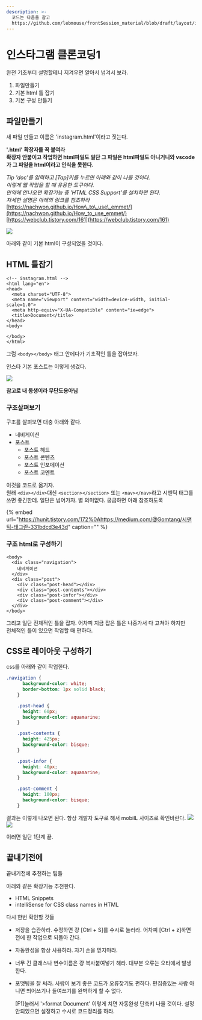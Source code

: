 ```yaml
---
description: >-
  코드는 다음을 참고
  https://github.com/lebmouse/frontSession_material/blob/draft/layout/instagram1.html
---
```


# 인스타그램 클론코딩1

완전 기초부터 설명할테니 지겨우면 알아서 넘겨서 보라.

1. 파일만들기
2. 기본 html 틀 잡기
3. 기본 구성 만들기

## 파일만들기

새 파일 만들고 이름은 'instagram.html'이라고 짓는다.

**'.html' 확장자를 꼭 붙여라**  
**확장자 안붙이고 작업하면 html파일도 일단 그 파일은 html파일도 아니거니와 vscode가 그 파일을 html이라고 인식을 못한다.**

_Tip 'doc'를 입력하고 \[Tap\]키를 누르면 아래와 같이 나올 것이다.  
이렇게 웹 작업을 할 때 유용한 도구이다.  
만약에 안나오면 확장기능 중 'HTML CSS Support'를 설치하면 된다.  
자세한 설명은 아래의 링크를 참조하라_  
[https://nachwon.github.io/How\_to\_use\_emmet/](https://nachwon.github.io/How_to_use_emmet/)  
[https://webclub.tistory.com/161](https://webclub.tistory.com/161)

![](.gitbook/assets/1-1.png)

아래와 같이 기본 html이 구성되었을 것이다.

## HTML 틀잡기

```markup
<!-- instagram.html -->
<html lang="en">
<head>
  <meta charset="UTF-8">
  <meta name="viewport" content="width=device-width, initial-scale=1.0">
  <meta http-equiv="X-UA-Compatible" content="ie=edge">
  <title>Document</title>
</head>
<body>

</body>
</html>
```

그럼 `<body></body>` 태그 안에다가 기초적인 틀을 잡아보자.

인스타 기본 포스트는 이렇게 생겼다.

![](.gitbook/assets/insta.png)

**참고로 내 동생이라 무단도용아님**

### 구조살펴보기

구조를 살펴보면 대충 아래와 같다.

* 네비게이션
* 포스트
  * 포스트 헤드
  * 포스트 콘텐츠
  * 포스트 인포메이션
  * 포스트 코멘트

이것을 코드로 옮기자.  
원래 `<div></div>`대신 `<section></section>` 또는 `<nav></nav>`라고 시멘틱 태그를 쓰면 좋긴한데. 일단은 넘어가자. 별 의미없다. 궁금하면 아래 참조하도록

{% embed url="https://hunit.tistory.com/172%0Ahttps://medium.com/@Gomtang/시맨틱-태그란-331bdcd3e43d" caption="" %}

### 구조 html로 구성하기

```markup
<body>
  <div class="navigation">
    네비게이션
  </div>
  <div class="post">
    <div class="post-head"></div>
    <div class="post-contents"></div>
    <div class="post-infor"></div>
    <div class="post-comment"></div>
  </div>
</body>
```

그리고 일단 전체적인 틀을 잡자. 어차피 지금 잡은 틀은 나중가서 다 고쳐야 하지만  
전체적인 틀이 있으면 작업할 때 편하다.

## CSS로 레이아웃 구성하기

css를 아래와 같이 작업한다.

```css
.navigation {
      background-color: white;
      border-bottom: 1px solid black;
    }

    .post-head {
      height: 60px;
      background-color: aquamarine;
    }

    .post-contents {
      height: 425px;
      background-color: bisque;
    }

    .post-infor {
      height: 40px;
      background-color: aquamarine;
    }

    .post-comment {
      height: 100px;
      background-color: bisque;
    }
```

결과는 이렇게 나오면 된다. 항상 개발자 도구로 해서 mobilL 사이즈로 확인바란다. ![](.gitbook/assets/1-2.png) ![](.gitbook/assets/1-3.png)

이러면 일단 1단계 끝.

## 끝내기전에

끝내기전에 추천하는 팁들

아래와 같은 확장기능 추천한다.

* HTML Snippets
* intelliSense for CSS class names in HTML

다시 한번 확인할 것들

* 저장을 습관하라. 수정하면 걍 \[Ctrl + S\]를 수시로 눌러라. 어차피 \[Ctrl + z\]하면 전에 한 작업으로 되돌아 간다.
* 자동완성을 항상 사용하라. 자기 손을 믿지마라.
* 너무 긴 클래스나 변수이름은 걍 복사붙여넣기 해라. 대부분 오류는 오타에서 발생한다.
* 포맷팅을 잘 써라. 사람이 보기 좋은 코드가 오류찾기도 편하다. 편집증있는 사람 아니면 띄어쓰기나 들여쓰기를 완벽하게 할 수 없다.

  \[F1\]눌러서 '&gt;format Document' 이렇게 치면 자동완성 단축키 나올 것이다. 설정 안되있으면 설정하고 수시로 코드정리를 하라.

